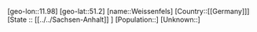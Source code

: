 ﻿---
location: [51.2,11.98]
mapzoom: [7,12] 
mapmarker: city 
type: City
tags:
- geo/City


SpocWebEntityId: 35514
isDeleted: false
confidential: public

---
[geo-lon::11.98]
[geo-lat::51.2]
[name::Weissenfels]
[Country::[[Germany]]]
[State :: [[../../Sachsen-Anhalt]] ]
[Population::]
[Unknown::]

